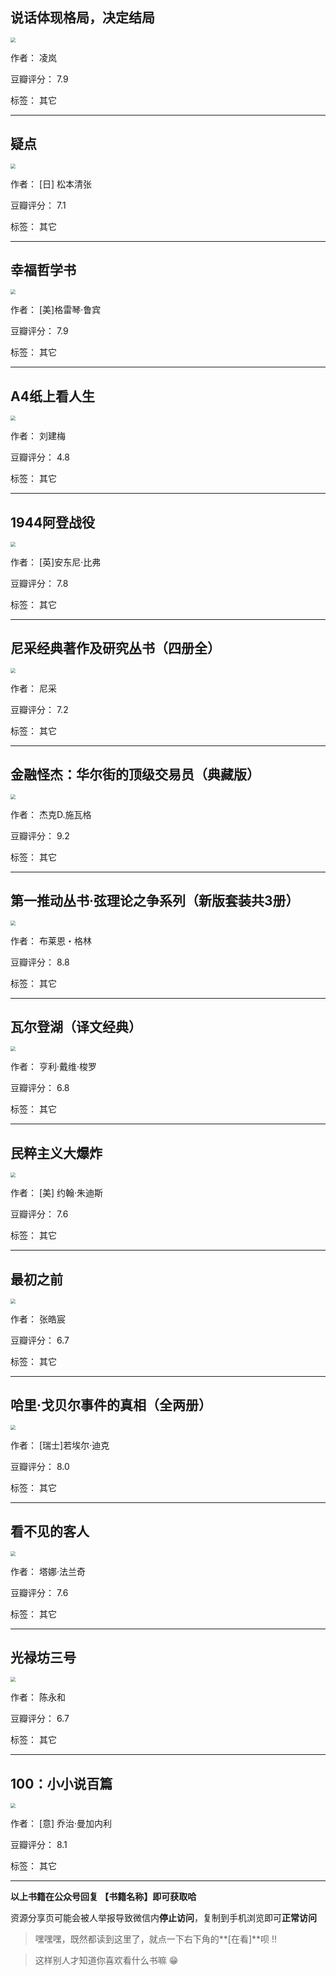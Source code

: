 ## 说话体现格局，决定结局

<img src="https://www.aibooks.cc/wp-content/uploads/2019/09/2019092508050239.jpeg" style="zoom:50%;" />

作者： 凌岚

豆瓣评分：  7.9

标签： 其它


---

## 疑点

<img src="https://www.aibooks.cc/wp-content/uploads/2019/09/2019092507574986.jpg" style="zoom:50%;" />

作者： [日] 松本清张

豆瓣评分：  7.1

标签： 其它


---

## 幸福哲学书

<img src="https://www.aibooks.cc/wp-content/uploads/2019/09/2019092506121168.jpg" style="zoom:50%;" />

作者： [美]格雷琴·鲁宾

豆瓣评分：  7.9

标签： 其它


---

## A4纸上看人生

<img src="https://www.aibooks.cc/wp-content/uploads/2019/09/20190925060621100.jpg" style="zoom:50%;" />

作者： 刘建梅

豆瓣评分：  4.8

标签： 其它


---

## 1944阿登战役

<img src="https://www.aibooks.cc/wp-content/uploads/2019/09/2019092505531526.jpg" style="zoom:50%;" />

作者： [英]安东尼·比弗

豆瓣评分：  7.8

标签： 其它


---

## 尼采经典著作及研究丛书（四册全）

<img src="https://www.aibooks.cc/wp-content/uploads/2019/09/2019092505420554.jpg" style="zoom:50%;" />

作者： 尼采

豆瓣评分：  7.2

标签： 其它


---

## 金融怪杰：华尔街的顶级交易员（典藏版）

<img src="https://www.aibooks.cc/wp-content/uploads/2019/09/2019092505363873.jpg" style="zoom:50%;" />

作者： 杰克D.施瓦格

豆瓣评分：  9.2

标签： 其它


---

## 第一推动丛书·弦理论之争系列（新版套装共3册）

<img src="https://www.aibooks.cc/wp-content/uploads/2019/09/2019092505311438.jpg" style="zoom:50%;" />

作者： 布莱恩・格林

豆瓣评分：  8.8

标签： 其它


---

## 瓦尔登湖（译文经典）

<img src="https://www.aibooks.cc/wp-content/uploads/2019/09/2019092505262279.jpg" style="zoom:50%;" />

作者： 亨利·戴维·梭罗

豆瓣评分：  6.8

标签： 其它


---

## 民粹主义大爆炸

<img src="https://www.aibooks.cc/wp-content/uploads/2019/09/2019092415512257.jpg" style="zoom:50%;" />

作者： [美] 约翰·朱迪斯

豆瓣评分：  7.6

标签： 其它


---

## 最初之前

<img src="https://www.aibooks.cc/wp-content/uploads/2019/09/2019092415454737.jpg" style="zoom:50%;" />

作者： 张皓宸

豆瓣评分：  6.7

标签： 其它


---

## 哈里·戈贝尔事件的真相（全两册）

<img src="https://www.aibooks.cc/wp-content/uploads/2019/09/2019092415371213.jpg" style="zoom:50%;" />

作者： [瑞士]若埃尔·迪克

豆瓣评分：  8.0

标签： 其它


---

## 看不见的客人

<img src="https://www.aibooks.cc/wp-content/uploads/2019/09/2019092415321280.jpg" style="zoom:50%;" />

作者： 塔娜·法兰奇

豆瓣评分：  7.6

标签： 其它


---

## 光禄坊三号

<img src="https://www.aibooks.cc/wp-content/uploads/2019/09/2019092415252891.jpg" style="zoom:50%;" />

作者： 陈永和

豆瓣评分：  6.7

标签： 其它


---

## 100：小小说百篇

<img src="https://www.aibooks.cc/wp-content/uploads/2019/09/2019092415193749.jpg" style="zoom:50%;" />

作者： [意] 乔治·曼加内利

豆瓣评分：  8.1

标签： 其它


---


**以上书籍在公众号回复 【书籍名称】即可获取哈** 


资源分享页可能会被人举报导致微信内**停止访问**，复制到手机浏览即可**正常访问**


> 嘿嘿嘿，既然都读到这里了，就点一下右下角的**[在看]**呗 !!

> 

> 这样别人才知道你喜欢看什么书嘛 😁

